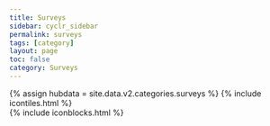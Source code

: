 ```yaml
---
title: Surveys
sidebar: cyclr_sidebar
permalink: surveys
tags: [category]
layout: page
toc: false
category: Surveys
---
```

{% assign hubdata = site.data.v2.categories.surveys %}
{% include icontiles.html %}	
{% include iconblocks.html %}	